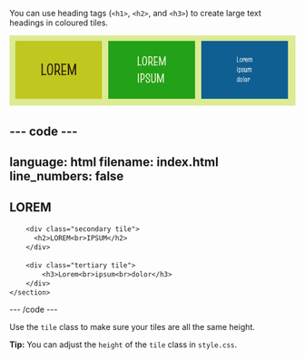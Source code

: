 You can use heading tags (`<h1>`, `<h2>`, and `<h3>`) to create large text headings in coloured tiles. 

![Three coloured boxes text in different sizes.](images/headings.png)

--- code ---
---
language: html
filename: index.html
line_numbers: false
---
<main class="page">
    <section class="wrap">
        <div class="primary tile">
          <h1>LOREM</h1>
        </div>

        <div class="secondary tile">
          <h2>LOREM<br>IPSUM</h2>
        </div>

        <div class="tertiary tile">
            <h3>Lorem<br>ipsum<br>dolor</h3>
        </div>
    </section>
</main>

--- /code ---

Use the `tile` class to make sure your tiles are all the same height. 

**Tip:** You can adjust the `height` of the `tile` class in `style.css`. 
